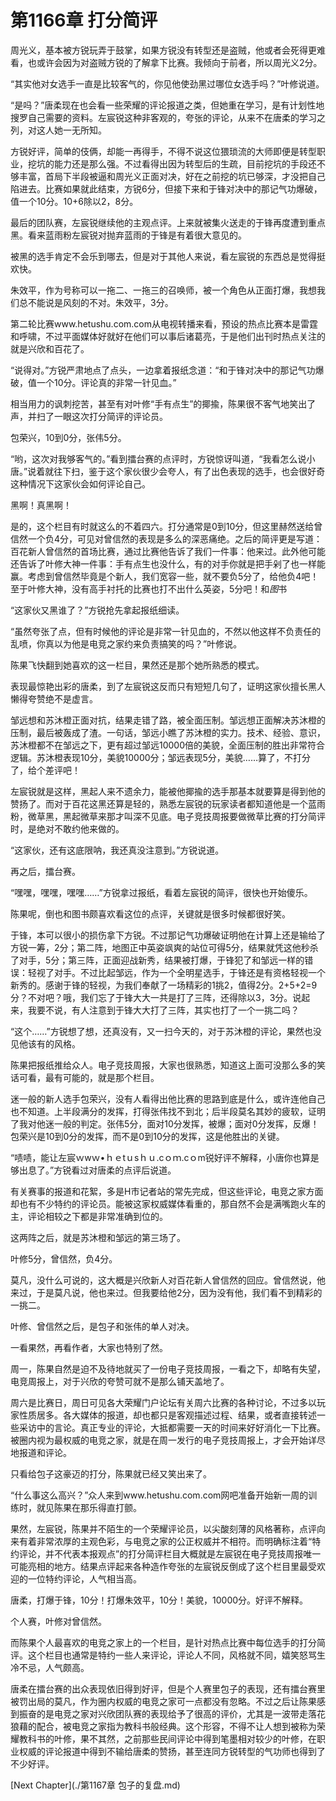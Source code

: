 # 第1166章 打分简评

周光义，基本被方锐玩弄于鼓掌，如果方锐没有转型还是盗贼，他或者会死得更难看，也或许会因为对盗贼方锐的了解拿下比赛。我倾向于前者，所以周光义2分。

“其实他对女选手一直是比较客气的，你见他使劲黑过哪位女选手吗？”叶修说道。

“是吗？”唐柔现在也会看一些荣耀的评论报道之类，但她重在学习，是有计划性地搜罗自己需要的资料。左宸锐这种非客观的，夸张的评论，从来不在唐柔的学习之列，对这人她一无所知。

方锐好评，简单的伎俩，却能一再得手，不得不说这位猥琐流的大师即便是转型职业，挖坑的能力还是那么强。不过看得出因为转型后的生疏，目前挖坑的手段还不够丰富，首局下半段被逼和周光义正面对决，好在之前挖的坑已够深，才没把自己陷进去。比赛如果就此结束，方锐6分，但接下来和于锋对决中的那记气功爆破，值一个10分。10+6除以2，8分。

最后的团队赛，左宸锐继续他的主观点评。上来就被集火送走的于锋再度遭到重点黑。看来蓝雨粉左宸锐对抛弃蓝雨的于锋是有着很大意见的。

被黑的选手肯定不会乐到哪去，但是对于其他人来说，看左宸锐的东西总是觉得挺欢快。

朱效平，作为号称可以一拖二、一拖三的召唤师，被一个角色从正面打爆，我想我们总不能说是风刻的不对。朱效平，3分。

第二轮比赛www.hetushu.com.com从电视转播来看，预设的热点比赛本是雷霆和呼啸，不过平面媒体好就好在他们可以事后诸葛亮，于是他们出刊时热点关注的就是兴欣和百花了。

“说得对。”方锐严肃地点了点头，一边拿着报纸念道：“和于锋对决中的那记气功爆破，值一个10分。评论真的非常一针见血。”

相当用力的讽刺挖苦，甚至有对叶修“手有点生”的揶揄，陈果很不客气地笑出了声，并扫了一眼这次打分简评的评论员。

包荣兴，10到0分，张伟5分。

“哟，这次对我够客气的。”看到擂台赛的点评时，方锐惊讶叫道，“我看怎么说小唐。”说着就往下扫，鉴于这个家伙很少会夸人，有了出色表现的选手，也会很好奇这种情况下这家伙会如何评论自己。

黑啊！真黑啊！

是的，这个栏目有时就这么的不着四六。打分通常是0到10分，但这里赫然送给曾信然一个负4分，可见对曾信然的表现是多么的深恶痛绝。之后的简评更是写道：百花新人曾信然的首场比赛，通过比赛他告诉了我们一件事：他来过。此外他可能还告诉了叶修大神一件事：手有点生也没什么，有的对手你就是把手剁了也一样能赢。考虑到曾信然毕竟是个新人，我们宽容一些，就不要负5分了，给他负4吧！至于叶修大神，没有高手衬托的比赛也打不出什么英姿，5分吧！和*图*书

“这家伙又黑谁了？”方锐抢先拿起报纸细读。

“虽然夸张了点，但有时候他的评论是非常一针见血的，不然以他这样不负责任的乱喷，你真以为他是电竞之家约来负责搞笑的吗？”叶修说。

陈果飞快翻到她喜欢的这一栏目，果然还是那个她所熟悉的模式。

表现最惊艳出彩的唐柔，到了左宸锐这反而只有短短几句了，证明这家伙擅长黑人懒得夸赞绝不是虚言。

邹远想和苏沐橙正面对抗，结果走错了路，被全面压制。邹远想正面解决苏沐橙的压制，最后被轰成了渣。一句话，邹远小瞧了苏沐橙的实力。技术、经验、意识，苏沐橙都不在邹远之下，更有超过邹远10000倍的美貌，全面压制的胜出非常符合逻辑。苏沐橙表现10分，美貌10000分；邹远表现5分，美貌……算了，不打分了，给个差评吧！

左宸锐就是这样，黑起人来不遗余力，能被他揶揄的选手那基本就要算是得到他的赞扬了。而对于百花这黑还算是轻的，熟悉左宸锐的玩家读者都知道他是一个蓝雨粉，微草黑，黑起微草来那才叫深不见底。电子竞技周报要做微草比赛的打分简评时，是绝对不敢约他来做的。

“这家伙，还有这底限呐，我还真没注意到。”方锐说道。

再之后，擂台赛。

“嘿嘿，嘿嘿，嘿嘿……”方锐拿过报纸，看着左宸锐的简评，很快也开始傻乐。

陈果呢，倒也和图书颇喜欢看这位的点评，关键就是很多时候都很好笑。

于锋，本可以很小的损伤拿下方锐。不过那记气功爆破证明他在计算上还是输给了方锐一筹，2分；第二阵，地图正中英姿飒爽的站位可得5分，结果就凭这他秒杀了对手，5分；第三阵，正面迎战新秀，结果被打爆，于锋犯了和邹远一样的错误：轻视了对手。不过比起邹远，作为一个全明星选手，于锋还是有资格轻视一个新秀的。感谢于锋的轻视，为我们奉献了一场精彩的1挑2，值得2分。2+5+2=9分？不对吧？哦，我们忘了于锋大大一共是打了三阵，还得除以3，3分。说起来，我要不说，有人注意到于锋大大打了三阵，其实也打了一个一挑二吗？

“这个……”方锐想了想，还真没有，又一扫今天的，对于苏沐橙的评论，果然也没见他该有的风格。

陈果把报纸推给众人。电子竞技周报，大家也很熟悉，知道这上面可没那么多的笑话可看，最有可能的，就是那个栏目。

迷一般的新人选手包荣兴，没有人看得出他比赛的思路到底是什么，或许连他自己也不知道。上半段满分的发挥，打得张伟找不到北；后半段莫名其妙的疲软，证明了我对他迷一般的判定。张伟5分，面对10分发挥，被爆；面对0分发挥，反爆！包荣兴是10到0分的发挥，而不是0到10分的发挥，这是他胜出的关键。

“啧啧，能让左宸ｗwｗ•ｈｅtｕsｈｕ.cｏｍ.cｏm锐好评不解释，小唐你也算是够出息了。”方锐看过对唐柔的点评后说道。

有关赛事的报道和花絮，多是H市记者站的常先完成，但这些评论，电竞之家方面却也有不少特约的评论员。能被这家权威媒体看重的，那自然不会是满嘴跑火车的主，评论相较之下都是非常准确到位的。

这两阵之后，就是苏沐橙和邹远的第三场了。

叶修5分，曾信然，负4分。

莫凡，没什么可说的，这大概是兴欣新人对百花新人曾信然的回应。曾信然说，他来过，于是莫凡说，他也来过。但我要给他2分，因为没有他，我们看不到精彩的一挑二。

叶修、曾信然之后，是包子和张伟的单人对决。

一看果然，再看作者，大家也特别了然。

周一，陈果自然是迫不及待地就买了一份电子竞技周报，一看之下，却略有失望，电竞周报上，对于兴欣的夸赞可就不是那么铺天盖地了。

周六是比赛日，周日可见各大荣耀门户论坛有关周六比赛的各种讨论，不过多以玩家性质居多。各大媒体的报道，却也都只是客观描述过程、结果，或者直接转述一些采访中的言论。真正专业的评论，大抵都需要一天的时间来好好消化一下比赛。被圈内视为最权威的电竞之家，就是在周一发行的电子竞技周报上，才会开始详尽地报道和评论。

只看给包子这豪迈的打分，陈果就已经又笑出来了。

“什么事这么高兴？”众人来到www.hetushu.com.com网吧准备开始新一周的训练时，就见陈果在那乐得直打颤。

果然，左宸锐，陈果并不陌生的一个荣耀评论员，以尖酸刻薄的风格著称，点评向来有着非常浓厚的主观色彩，与电竞之家的公正权威并不相符。而明确标注着“特约评论，并不代表本报观点”的打分简评栏目大概就是左宸锐在电子竞技周报唯一可能亮相的地方。结果点评起来各种造作夸张的左宸锐反倒成了这个栏目里最受欢迎的一位特约评论，人气相当高。

唐柔，打爆于锋，10分！打爆朱效平，10分！美貌，10000分。好评不解释。

个人赛，叶修对曾信然。

而陈果个人最喜欢的电竞之家上的一个栏目，是针对热点比赛中每位选手的打分简评。这个栏目也通常是特约一些人来评论，评论人不同，风格就不同，嬉笑怒骂生冷不忌，人气颇高。

唐柔在擂台赛的出众表现依旧得到好评，但是个人赛里包子的表现，还有擂台赛里被罚出局的莫凡，作为圈内权威的电竞之家可一点都没有忽略。不过之后让陈果感到振奋的是电竞之家对兴欣团队赛的表现给予了很高的评价，尤其是一波带走落花狼藉的配合，被电竞之家指为教科书般经典。这个形容，不得不让人想到被称为荣耀教科书的叶修，果不其然，之前那些民间评论中得到笔墨相对较少的叶修，在职业权威的评论报道中得到不输给唐柔的赞扬，甚至连同方锐转型的气功师也得到了不少好评。



[Next Chapter](./第1167章 包子的复盘.md)